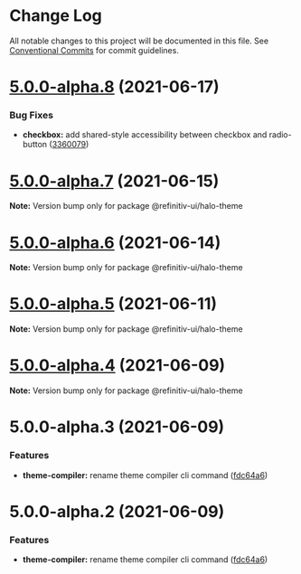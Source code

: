 # Change Log

All notable changes to this project will be documented in this file.
See [Conventional Commits](https://conventionalcommits.org) for commit guidelines.

# [5.0.0-alpha.8](https://git.sami.int.thomsonreuters.com/elf/refinitiv-ui/compare/@refinitiv-ui/halo-theme@5.0.0-alpha.7...@refinitiv-ui/halo-theme@5.0.0-alpha.8) (2021-06-17)


### Bug Fixes

* **checkbox:** add shared-style accessibility between checkbox and radio-button ([3360079](https://git.sami.int.thomsonreuters.com/elf/refinitiv-ui/commits/336007900e53612f288b44dacdb52bdfa2b8e2d5))





# [5.0.0-alpha.7](https://git.sami.int.thomsonreuters.com/elf/refinitiv-ui/compare/@refinitiv-ui/halo-theme@5.0.0-alpha.6...@refinitiv-ui/halo-theme@5.0.0-alpha.7) (2021-06-15)

**Note:** Version bump only for package @refinitiv-ui/halo-theme





# [5.0.0-alpha.6](https://git.sami.int.thomsonreuters.com/elf/refinitiv-ui/compare/@refinitiv-ui/halo-theme@5.0.0-alpha.5...@refinitiv-ui/halo-theme@5.0.0-alpha.6) (2021-06-14)

**Note:** Version bump only for package @refinitiv-ui/halo-theme





# [5.0.0-alpha.5](https://git.sami.int.thomsonreuters.com/elf/refinitiv-ui/compare/@refinitiv-ui/halo-theme@5.0.0-alpha.4...@refinitiv-ui/halo-theme@5.0.0-alpha.5) (2021-06-11)

**Note:** Version bump only for package @refinitiv-ui/halo-theme





# [5.0.0-alpha.4](https://git.sami.int.thomsonreuters.com/elf/refinitiv-ui/compare/@refinitiv-ui/halo-theme@5.0.0-alpha.3...@refinitiv-ui/halo-theme@5.0.0-alpha.4) (2021-06-09)

**Note:** Version bump only for package @refinitiv-ui/halo-theme





# 5.0.0-alpha.3 (2021-06-09)


### Features

* **theme-compiler:** rename theme compiler cli command ([fdc64a6](https://git.sami.int.thomsonreuters.com/elf/refinitiv-ui/commits/fdc64a66b5b003d3e039f3d8ebb77fe1a06e7729))





# 5.0.0-alpha.2 (2021-06-09)


### Features

* **theme-compiler:** rename theme compiler cli command ([fdc64a6](https://git.sami.int.thomsonreuters.com/elf/refinitiv-ui/commits/fdc64a66b5b003d3e039f3d8ebb77fe1a06e7729))
